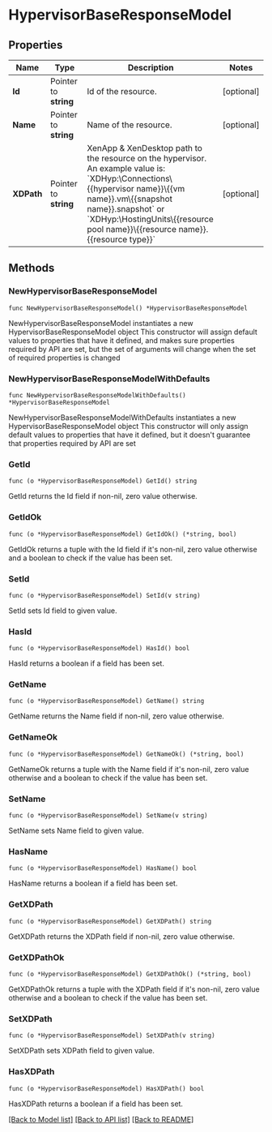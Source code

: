 # HypervisorBaseResponseModel

## Properties

Name | Type | Description | Notes
------------ | ------------- | ------------- | -------------
**Id** | Pointer to **string** | Id of the resource. | [optional] 
**Name** | Pointer to **string** | Name of the resource. | [optional] 
**XDPath** | Pointer to **string** | XenApp &amp; XenDesktop path to the resource on the hypervisor.  An example value is: &#x60;XDHyp:\\Connections\\{{hypervisor name}}\\{{vm name}}.vm\\{{snapshot name}}.snapshot&#x60; or &#x60;XDHyp:\\HostingUnits\\{{resource pool name}}\\{{resource name}}.{{resource type}}&#x60; | [optional] 

## Methods

### NewHypervisorBaseResponseModel

`func NewHypervisorBaseResponseModel() *HypervisorBaseResponseModel`

NewHypervisorBaseResponseModel instantiates a new HypervisorBaseResponseModel object
This constructor will assign default values to properties that have it defined,
and makes sure properties required by API are set, but the set of arguments
will change when the set of required properties is changed

### NewHypervisorBaseResponseModelWithDefaults

`func NewHypervisorBaseResponseModelWithDefaults() *HypervisorBaseResponseModel`

NewHypervisorBaseResponseModelWithDefaults instantiates a new HypervisorBaseResponseModel object
This constructor will only assign default values to properties that have it defined,
but it doesn't guarantee that properties required by API are set

### GetId

`func (o *HypervisorBaseResponseModel) GetId() string`

GetId returns the Id field if non-nil, zero value otherwise.

### GetIdOk

`func (o *HypervisorBaseResponseModel) GetIdOk() (*string, bool)`

GetIdOk returns a tuple with the Id field if it's non-nil, zero value otherwise
and a boolean to check if the value has been set.

### SetId

`func (o *HypervisorBaseResponseModel) SetId(v string)`

SetId sets Id field to given value.

### HasId

`func (o *HypervisorBaseResponseModel) HasId() bool`

HasId returns a boolean if a field has been set.

### GetName

`func (o *HypervisorBaseResponseModel) GetName() string`

GetName returns the Name field if non-nil, zero value otherwise.

### GetNameOk

`func (o *HypervisorBaseResponseModel) GetNameOk() (*string, bool)`

GetNameOk returns a tuple with the Name field if it's non-nil, zero value otherwise
and a boolean to check if the value has been set.

### SetName

`func (o *HypervisorBaseResponseModel) SetName(v string)`

SetName sets Name field to given value.

### HasName

`func (o *HypervisorBaseResponseModel) HasName() bool`

HasName returns a boolean if a field has been set.

### GetXDPath

`func (o *HypervisorBaseResponseModel) GetXDPath() string`

GetXDPath returns the XDPath field if non-nil, zero value otherwise.

### GetXDPathOk

`func (o *HypervisorBaseResponseModel) GetXDPathOk() (*string, bool)`

GetXDPathOk returns a tuple with the XDPath field if it's non-nil, zero value otherwise
and a boolean to check if the value has been set.

### SetXDPath

`func (o *HypervisorBaseResponseModel) SetXDPath(v string)`

SetXDPath sets XDPath field to given value.

### HasXDPath

`func (o *HypervisorBaseResponseModel) HasXDPath() bool`

HasXDPath returns a boolean if a field has been set.


[[Back to Model list]](../README.md#documentation-for-models) [[Back to API list]](../README.md#documentation-for-api-endpoints) [[Back to README]](../README.md)


